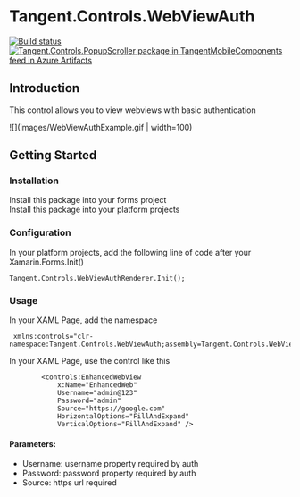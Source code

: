 # Tangent.Controls.WebViewAuth  
[![Build status](https://tangentsolutions.visualstudio.com/TangentMobileComponents/_apis/build/status/Tangent.Controls.PopupScroller%20Build%20and%20Nuget%20Push)](https://tangentsolutions.visualstudio.com/TangentMobileComponents/_build/latest?definitionId=262)
[![Tangent.Controls.PopupScroller package in TangentMobileComponents feed in Azure Artifacts](https://tangentsolutions.feeds.visualstudio.com/_apis/public/Packaging/Feeds/2ce6cfaf-4d0c-4d70-97ff-62771294df1a/Packages/5ee7c55f-5a90-4760-9900-9aee170710f9/Badge)](https://tangentsolutions.visualstudio.com/TangentMobileComponents/_packaging?_a=package&feed=2ce6cfaf-4d0c-4d70-97ff-62771294df1a&package=5ee7c55f-5a90-4760-9900-9aee170710f9&preferRelease=true)
## Introduction  
This control allows you to view webviews with basic authentication

 ![](images/WebViewAuthExample.gif | width=100)

## Getting Started  
### Installation  

Install this package into your forms project  
Install this package into your platform projects

### Configuration  

In your platform projects, add the following line of code after your Xamarin.Forms.Init()
```
Tangent.Controls.WebViewAuthRenderer.Init();
```

### Usage  
In your XAML Page, add the namespace
```
 xmlns:controls="clr-namespace:Tangent.Controls.WebViewAuth;assembly=Tangent.Controls.WebViewAuth"
```

In your XAML Page, use the control like this
```
        <controls:EnhancedWebView
            x:Name="EnhancedWeb"
            Username="admin@123"
            Password="admin"
            Source="https://google.com"
            HorizontalOptions="FillAndExpand"
            VerticalOptions="FillAndExpand" />
```
#### Parameters:
* Username: username property required by auth
* Password: password property required by auth
* Source: https url required
